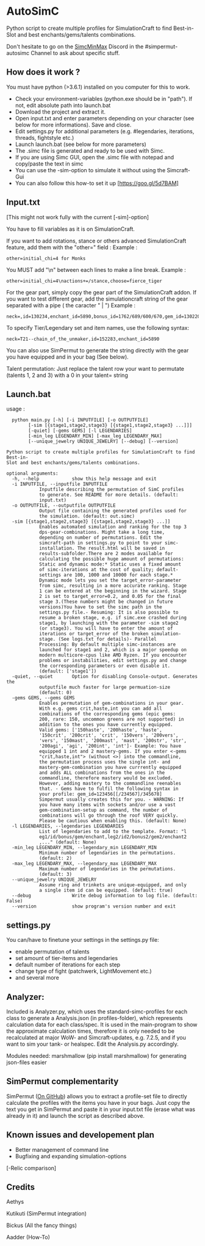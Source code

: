 AutoSimC
========

Python script to create multiple profiles for SimulationCraft to find Best-in-Slot and best enchants/gems/talents combinations.

Don't hesitate to go on the [SimcMinMax](https://discordapp.com/invite/tFR2uvK) Discord in the #simpermut-autosimc Channel to ask about specific stuff.


## How does it work ?
You must have python (>3.6.1) installed on you computer for this to work.
- Check your environment-variables (python.exe should be in "path"). If not, edit absolute path into launch.bat
- Download the project and extract it.
- Open input.txt and enter parameters depending on your character (see below for more informations). Save and close.
- Edit settings.py for additional parameters (e.g. #legendaries, iterations, threads, fightstyle etc.)
- Launch launch.bat (see below for more parameters)
- The .simc file is generated and ready to be used with Simc.
- If you are using Simc GUI, open the .simc file with notepad and copy/paste the text in simc
- You can use the -sim-option to simulate it without using the Simcraft-Gui
- You can also follow this how-to set it up [https://goo.gl/5d7BAM]

## Input.txt
[This might not work fully with the current [-sim]-option]

You have to fill variables as it is on SimulationCraft.

If you want to add rotations, stance or others advanced SimulationCraft feature, add them with the "other=" field :
Example :

    other=initial_chi=4 for Monks
You MUST add "\n" between each lines to make a line break.
Example :

    other=initial_chi=4\nactions+=/stance,choose=fierce_tiger

For the gear part, simply copy the gear part of the SimulationCraft addon. If you want to test different gear, add the simulationcraft string of the gear separated with a pipe ( the caracter " | ") 
Example : 

    neck=,id=130234,enchant_id=5890,bonus_id=1762/689/600/670,gem_id=130220|,id=134529,enchant_id=5890,bonus_id=3413/1808/1507/3336,gem_id=130220

To specify Tier/Legendary set and item names, use the following syntax:

    neck=T21--chain_of_the_unmaker,id=152283,enchant_id=5890
    
You can also use SimPermut to generate the string directly with the gear you have equipped and in your bag (See below).

Talent permutation: Just replace the talent row your want to permutate (talents 1, 2 and 3) with a 0 in your talent= string

## Launch.bat
usage :

      python main.py [-h] [-i INPUTFILE] [-o OUTPUTFILE]
            [-sim [{stage1,stage2,stage3} [{stage1,stage2,stage3} ...]]]
            [-quiet] [-gems GEMS] [-l LEGENDARIES]
            [-min_leg LEGENDARY_MIN] [-max_leg LEGENDARY_MAX]
            [--unique_jewelry UNIQUE_JEWELRY] [--debug] [--version]

    Python script to create multiple profiles for SimulationCraft to find Best-in-
    Slot and best enchants/gems/talents combinations.

    optional arguments:
      -h, --help            show this help message and exit
      -i INPUTFILE, --inputfile INPUTFILE
                Inputfile describing the permutation of SimC profiles
                to generate. See README for more details. (default:
                input.txt)
      -o OUTPUTFILE, --outputfile OUTPUTFILE
                Output file containing the generated profiles used for
                the simulation. (default: out.simc)
      -sim [{stage1,stage2,stage3} [{stage1,stage2,stage3} ...]]
                Enables automated simulation and ranking for the top 3
                dps-gear-combinations. Might take a long time,
                depending on number of permutations. Edit the
                simcraft-path in settings.py to point to your simc-
                installation. The result.html will be saved in
                results-subfolder.There are 2 modes available for
                calculating the possible huge amount of permutations:
                Static and dynamic mode:* Static uses a fixed amount
                of simc-iterations at the cost of quality; default-
                settings are 100, 1000 and 10000 for each stage.*
                Dynamic mode lets you set the target_error-parameter
                from simc, resulting in a more accurate ranking. Stage
                1 can be entered at the beginning in the wizard. Stage
                2 is set to target_error=0.2, and 0.05 for the final
                stage 3.(These numbers might be changed in future
                versions)You have to set the simc path in the
                settings.py file.- Resuming: It is also possible to
                resume a broken stage, e.g. if simc.exe crashed during
                stage1, by launching with the parameter -sim stage2
                (or stage3). You will have to enter the amount of
                iterations or target_error of the broken simulation-
                stage. (See logs.txt for details)- Parallel
                Processing: By default multiple simc-instances are
                launched for stage1 and 2, which is a major speedup on
                modern multicore-cpus like AMD Ryzen. If you encounter
                problems or instabilities, edit settings.py and change
                the corresponding parameters or even disable it.
                (default: ['stage1'])
      -quiet, --quiet       Option for disabling Console-output. Generates the
                outputfile much faster for large permuation-size
                (default: 0)
      -gems GEMS, --gems GEMS
                Enables permutation of gem-combinations in your gear.
                With e.g. gems crit,haste,int you can add all
                combinations of the corresponding gems (epic gems:
                200, rare: 150, uncommon greens are not supported) in
                addition to the ones you have currently equipped.
                Valid gems: ['150haste', '200haste', 'haste',
                '150crit', '200crit', 'crit', '150vers', '200vers',
                'vers', '150mast', '200mast', 'mast', '200str', 'str',
                '200agi', 'agi', '200int', 'int']- Example: You have
                equipped 1 int and 2 mastery-gems. If you enter <-gems
                "crit,haste,int"> (without <>) into the commandline,
                the permutation process uses the single int- and
                mastery-gem-combination you have currrently equipped
                and adds ALL combinations from the ones in the
                commandline, therefore mastery would be excluded.
                However, adding mastery to the commandline reenables
                that. - Gems have to fulfil the following syntax in
                your profile: gem_id=123456[[/234567]/345678]
                Simpermut usually creates this for you. - WARNING: If
                you have many items with sockets and/or use a vast
                gem-combination-setup as command, the number of
                combinations will go through the roof VERY quickly.
                Please be cautious when enabling this. (default: None)
      -l LEGENDARIES, --legendaries LEGENDARIES
                List of legendaries to add to the template. Format: "l
                eg1/id/bonus/gem/enchant,leg2/id2/bonus2/gem2/enchant2
                ,..." (default: None)
      -min_leg LEGENDARY_MIN, --legendary_min LEGENDARY_MIN
                Minimum number of legendaries in the permutations.
                (default: 2)
      -max_leg LEGENDARY_MAX, --legendary_max LEGENDARY_MAX
                Maximum number of legendaries in the permutations.
                (default: 3)
      --unique_jewelry UNIQUE_JEWELRY
                Assume ring and trinkets are unique-equipped, and only
                a single item id can be equipped. (default: true)
      --debug               Write debug information to log file. (default: False)
      --version             show program's version number and exit



## settings.py
You can/have to finetune your settings in the settings.py file:
- enable permutation of talents
- set amount of tier-items and legendaries
- default number of iterations for each step
- change type of fight (patchwerk, LightMovement etc.)
- and several more

## Analyzer:
Included is Analyzer.py, which uses the standard-simc-profiles for each class to generate a Analysis.json (in profiles-folder), which represents calculation data for each class/spec.
 It is used in the main-program to show the approximate calculation times, therefore it is only needed to be recalculated at major WoW- and Simcraft-updates, e.g. 7.2.5, and if you want to sim your tank- or healspec. Edit the Analysis.py accordingly.

 Modules needed: marshmallow (pip install marshmallow) for generating json-files easier

## SimPermut complementarity
SimPermut ([On GitHub](https://github.com/Kutikuti/SimPermut)) allows you to extract a profile-set file to directly calculate the profiles with the items you have in your bags.
Just copy the text you get in SimPermut and paste it in your input.txt file (erase what was already in it) and launch the script as described above.

## Known issues and developement plan
- Better management of command line
- Bugfixing and expanding simulation-options

[-Relic comparison]


## Credits
Aethys

Kutikuti (SimPermut integration)

Bickus (All the fancy things)

Aadder (How-To)

